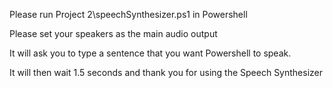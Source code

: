 Please run Project 2\speechSynthesizer.ps1 in Powershell

Please set your speakers as the main audio output

It will ask you to type a sentence that you want Powershell to speak.

It will then wait 1.5 seconds and thank you for using the Speech Synthesizer
